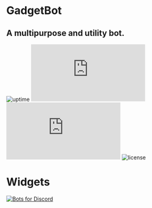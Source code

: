 # GadgetBot
## A multipurpose and utility bot.

![uptime](https://img.shields.io/static/v1?label=Uptime&message=98%&color=success)
![npm](https://img.shields.io/npm/v/discord.js?color=7289da&label=Discord.js)
![node](https://img.shields.io/node/v/discord.js?label=Node)
![license](https://img.shields.io/static/v1?label=License&message=MIT&color=blue)


# Widgets
[![Bots for Discord](https://botsfordiscord.com/api/bot/761529220517855263/widget)](https://botsfordiscord.com/bots/761529220517855263)

